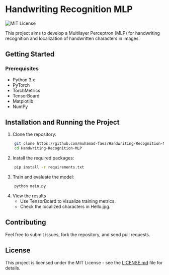 # Handwriting Recognition MLP

![MIT License](https://img.shields.io/badge/License-MIT-blue.svg)

This project aims to develop a Multilayer Perceptron (MLP) for handwriting recognition and localization of handwritten characters in images.

## Getting Started

### Prerequisites
- Python 3.x
- PyTorch
- TorchMetrics
- TensorBoard
- Matplotlib
- NumPy

## Installation and Running the Project
1. Clone the repository:
```sh
    git clone https://github.com/muhamad-faez/Handwriting-Recognition-MLP.git
    cd Handwriting-Recognition-MLP
```

2. Install the required packages:
```sh
    pip install -r requirements.txt
```    

3. Train and evaluate the model:
```sh
    python main.py
```  

4. View the results
   - Use TensorBoard to visualize training metrics.
   - Check the localized characters in Hello.jpg. 

## Contributing
Feel free to submit issues, fork the repository, and send pull requests.

## License
This project is licensed under the MIT License - see the [LICENSE.md](LICENSE.md) file for details.